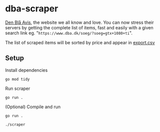 # dba-scraper

[Den Blå Avis](https://www.dba.dk/), the website we all know and love. You can now stress their servers by getting the complete list of items, fast and easily with a given search link eg. "`https://www.dba.dk/soeg/?soeg=gtx+1080+ti`".

The list of scraped items will be sorted by price and appear in [export.csv](export.csv)

## Setup
Install dependencies

```
go mod tidy
```

Run scraper

```
go run .
```

(Optional) Compile and run

```
go run .

./scraper
```
